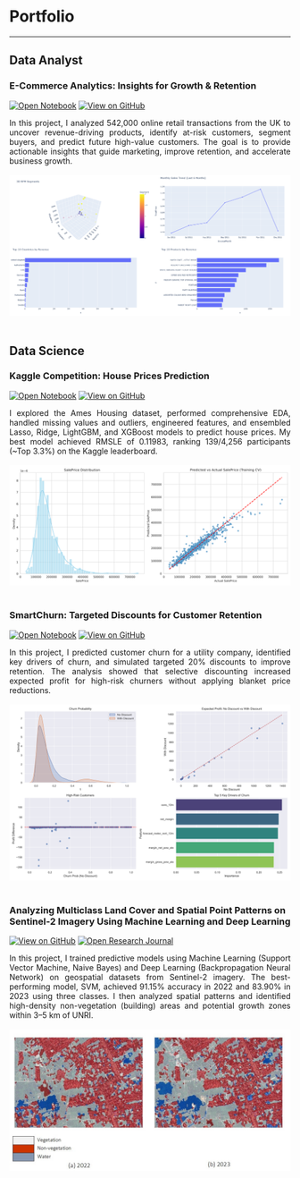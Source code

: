 # Portfolio
---
## Data Analyst

### E-Commerce Analytics: Insights for Growth & Retention

[![Open Notebook](https://img.shields.io/badge/Jupyter-Open_Notebook-blue?logo=Jupyter)](projects/ecommerce-analysis.html)
[![View on GitHub](https://img.shields.io/badge/GitHub-View_on_GitHub-blue?logo=GitHub)](https://github.com/munafaizatun/ecommerce-analysis)

<div style="text-align: justify">In this project, I analyzed 542,000 online retail transactions from the UK to uncover revenue-driving products, identify at-risk customers, segment buyers, and predict future high-value customers. The goal is to provide actionable insights that guide marketing, improve retention, and accelerate business growth.</div>
<br>
<center><img src="images/ecommerce.png"/></center>
<br>

## Data Science

### Kaggle Competition: House Prices Prediction

[![Open Notebook](https://img.shields.io/badge/Jupyter-Open_Notebook-blue?logo=Jupyter)](projects/house-prices-prediction.ipynb)
[![View on GitHub](https://img.shields.io/badge/GitHub-View_on_GitHub-blue?logo=GitHub)](https://github.com/munafaizatun/house-prices-prediction)

<div style="text-align: justify">I explored the Ames Housing dataset, performed comprehensive EDA, handled missing values and outliers, engineered features, and ensembled Lasso, Ridge, LightGBM, and XGBoost models to predict house prices. My best model achieved RMSLE of 0.11983, ranking 139/4,256 participants (~Top 3.3%) on the Kaggle leaderboard.</div>
<br>
<center>
<img src="images/house_price_summary.png"/>
</center>
<br>


### SmartChurn: Targeted Discounts for Customer Retention

[![Open Notebook](https://img.shields.io/badge/Jupyter-Open_Notebook-blue?logo=Jupyter)](projects/customer_churn_prediction.html)
[![View on GitHub](https://img.shields.io/badge/GitHub-View_on_GitHub-blue?logo=GitHub)](https://github.com/munafaizatun/customer_churn_prediction)

<div style="text-align: justify">In this project, I predicted customer churn for a utility company, identified key drivers of churn, and simulated targeted 20% discounts to improve retention. The analysis showed that selective discounting increased expected profit for high-risk churners without applying blanket price reductions.</div>
<br>
<center>
<img src="images/customer_churn_analysis.png"/>
</center>
<br>


### Analyzing Multiclass Land Cover and Spatial Point Patterns on Sentinel-2 Imagery Using Machine Learning and Deep Learning

[![View on GitHub](https://img.shields.io/badge/GitHub-View_on_GitHub-blue?logo=GitHub)](https://github.com/munafaizatun/Land-Use-Classification)
[![Open Research Journal](https://img.shields.io/badge/PDF-Open_Research_Journal-blue?logo=adobe-acrobat-reader&logoColor=white)](https://journal.ummat.ac.id/index.php/jtam/article/view/29683)

<div style="text-align: justify">In this project, I trained predictive models using Machine Learning (Support Vector Machine, Naive Bayes) and Deep Learning (Backpropagation Neural Network) on geospatial datasets from Sentinel-2 imagery. The best-performing model, SVM, achieved 91.15% accuracy in 2022 and 83.90% in 2023 using three classes. I then analyzed spatial patterns and identified high-density non-vegetation (building) areas and potential growth zones within 3–5 km of UNRI.</div>
<br>
<center><img src="images/classification.jpg"/></center>
<br>
